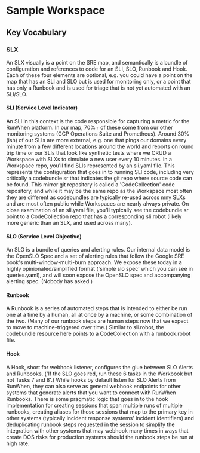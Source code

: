 # Sample Workspace

## Key Vocabulary

### SLX
An SLX visually is a point on the SRE map, and semantically is a bundle of configuration and references to code for an SLI, SLO, Runbook and Hook.  Each of these four elements are optional, e.g. you could have a point on the map that has an SLI and SLO but is used for monitoring only, or a point that has only a Runbook and is used for triage that is not yet automated with an SLI/SLO.

#### SLI (Service Level Indicator)
An SLI in this context is the code responsible for capturing a metric for the RunWhen platform.  In our map, 70%+ of these come from our other monitoring systems (GCP Operations Suite and Prometheus).  Around 30% (ish) of our SLIs are more external, e.g. one that pings our domains every minute from a few different locations around the world and reports on round trip time or our SLIs that look like synthetic tests where we CRUD a Workspace with SLXs to simulate a new user every 10 minutes.  In a Workspace repo, you'll find SLIs represented by an sli.yaml file.  This represents the configuration that goes in to running SLI code, including very critically a codebundle sr that indicates the git repo where source code can be found.  This mirror git repository is called a 'CodeCollection' code repository, and while it may be the same repo as the Workspace most often they are different as codebundles are typically re-used across mny SLXs and are most often public while Workspaces are nearly always private.  On close examination of an sli.yaml file, you'll typically see the codebundle sr point to a CodeCollection repo that has a corresponding sli.robot (likely more generic than an SLX, and used across many).

#### SLO (Service Level Objective)
An SLO is a bundle of queries and alerting rules.  Our internal data model is the OpenSLO Spec and a set of alerting rules that follow the Google SRE book's multi-window-multi-burn approach.  We expose these today in a highly opinionated/simplified format ('simple slo spec' which you can see in queries.yaml), and will soon expose the OpenSLO spec and accompanying alerting spec.  (Nobody has asked.)

#### Runbook
A Runbook is a series of automated steps that is intended to either be run one at a time by a human, all at once by a machine, or some combination of the two.  (Many of our runbook steps are human steps now that we expect to move to machine-triggered over time.)  Similar to sli.robot, the codebundle resource here points to a CodeCollection with a runbook.robot file.

#### Hook
A Hook, short for webhook listener, configures the glue between SLO Alerts and Runbooks.  ('If the SLO goes red, run these 6 tasks in the Workbook but not Tasks 7 and 8'.)  While hooks by default listen for SLO Alerts from RunWhen, they can also serve as general webhook endpoints for other systems that generate alerts that you want to connect with RunWhen Runbooks.  There is some pragmatic logic that goes in to the hook implementation for creating sessions that span multiple runs of multiple runbooks, creating aliases for those sessions that map to the primary key in other systems (typically incident response systems' incident identifiers) and deduplicating runbook steps requested in the session to simplify the integration with other systems that may webhook many times in ways that create DOS risks for production systems should the runbook steps be run at high rate.


